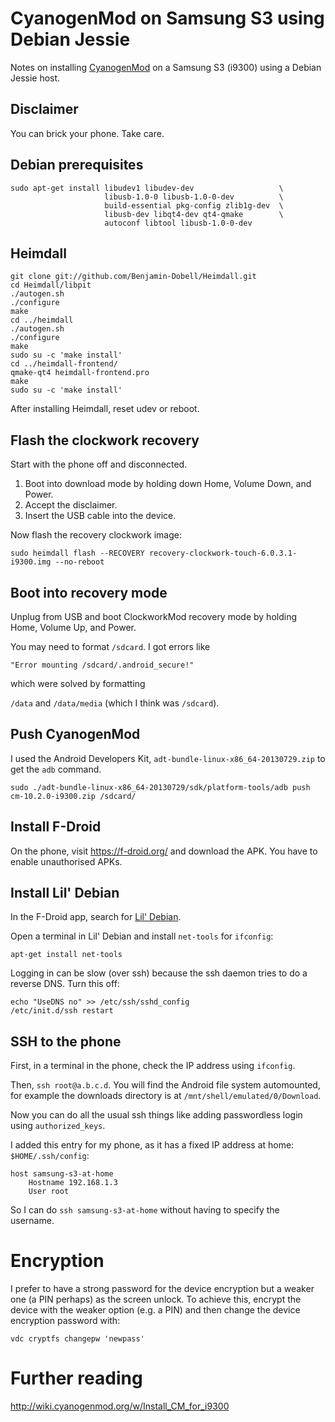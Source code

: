 # CyanogenMod on Samsung S3 using Debian Jessie

Notes on installing [CyanogenMod](http://www.cyanogenmod.org/) on a Samsung S3 (i9300) using a Debian Jessie host.

## Disclaimer

You can brick your phone. Take care.

## Debian prerequisites

    sudo apt-get install libudev1 libudev-dev                   \
                         libusb-1.0-0 libusb-1.0-0-dev          \
                         build-essential pkg-config zlib1g-dev  \
                         libusb-dev libqt4-dev qt4-qmake        \
                         autoconf libtool libusb-1.0-0-dev

## Heimdall

    git clone git://github.com/Benjamin-Dobell/Heimdall.git
    cd Heimdall/libpit
    ./autogen.sh
    ./configure
    make
    cd ../heimdall
    ./autogen.sh
    ./configure
    make
    sudo su -c 'make install'
    cd ../heimdall-frontend/
    qmake-qt4 heimdall-frontend.pro
    make
    sudo su -c 'make install'

After installing Heimdall, reset udev or reboot.

## Flash the clockwork recovery

Start with the phone off and disconnected.

1. Boot into download mode by holding down Home,  Volume Down, and Power.
2. Accept the disclaimer.
3. Insert the USB cable into the device.

Now flash the recovery clockwork image:

    sudo heimdall flash --RECOVERY recovery-clockwork-touch-6.0.3.1-i9300.img --no-reboot

## Boot into recovery mode

Unplug from USB and boot ClockworkMod recovery mode by holding Home, Volume Up, and Power.

You may need to format ```/sdcard```. I got errors like

    "Error mounting /sdcard/.android_secure!"

which were solved by formatting

```/data``` and ```/data/media``` (which I think was ```/sdcard```).

## Push CyanogenMod

I used the Android Developers Kit, ```adt-bundle-linux-x86_64-20130729.zip``` to get the ```adb``` command.

    sudo ./adt-bundle-linux-x86_64-20130729/sdk/platform-tools/adb push cm-10.2.0-i9300.zip /sdcard/

## Install F-Droid

On the phone, visit https://f-droid.org/ and download the APK. You have to enable unauthorised APKs.

## Install Lil' Debian

In the F-Droid app, search for
[Lil' Debian](https://f-droid.org/repository/browse/?fdfilter=debian&fdid=info.guardianproject.lildebi).

Open a terminal in Lil' Debian and install ```net-tools``` for ```ifconfig```:

    apt-get install net-tools

Logging in can be slow (over ssh) because the ssh daemon tries to do a reverse DNS. Turn this off:

    echo "UseDNS no" >> /etc/ssh/sshd_config
    /etc/init.d/ssh restart

## SSH to the phone

First, in a terminal in the phone, check the IP address using ```ifconfig```.

Then, ```ssh root@a.b.c.d```. You will find the Android file
system automounted, for example the downloads directory is at ```/mnt/shell/emulated/0/Download```.

Now you can do all the usual ssh things like adding passwordless login using ```authorized_keys```.

I added this entry for my phone, as it has a fixed IP address at home: ```$HOME/.ssh/config```:

    host samsung-s3-at-home
        Hostname 192.168.1.3
        User root

So I can do ```ssh samsung-s3-at-home``` without having to specify the username.

# Encryption

I prefer to have a strong password for the device encryption but
a weaker one (a PIN perhaps) as the screen unlock. To achieve this,
encrypt the device with the weaker option (e.g. a PIN) and then change
the device encryption password with:

    vdc cryptfs changepw 'newpass'

# Further reading

http://wiki.cyanogenmod.org/w/Install_CM_for_i9300
